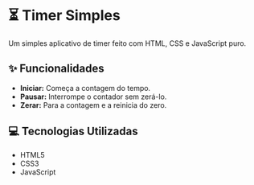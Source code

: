 # ⏳ Timer Simples

Um simples aplicativo de timer feito com HTML, CSS e JavaScript puro.

## ✨ Funcionalidades

- **Iniciar:** Começa a contagem do tempo.
- **Pausar:** Interrompe o contador sem zerá-lo.
- **Zerar:** Para a contagem e a reinicia do zero.

## 💻 Tecnologias Utilizadas

- HTML5
- CSS3
- JavaScript

